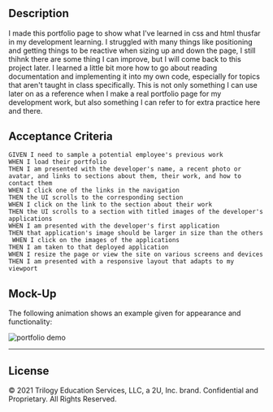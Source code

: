 # <Responsive-Portfolio-Page>
## Description
I made this portfolio page to show what I've learned in css and html thusfar in my development learning. I struggled with many things like positioning and getting things to be reactive when sizing up and down the page, I still thihnk there are some thing I can improve, but I will come back to this project later. I learned a little bit more how to go about reading documentation and implementing it into my own code, especially for topics that aren't taught in class specifically. This is not only something I can use later on as a reference when I make a real portfolio page for my development work, but also something I can refer to for extra practice here and there. 


## Acceptance Criteria

```
GIVEN I need to sample a potential employee's previous work
WHEN I load their portfolio
THEN I am presented with the developer's name, a recent photo or avatar, and links to sections about them, their work, and how to contact them 
WHEN I click one of the links in the navigation
THEN the UI scrolls to the corresponding section 
WHEN I click on the link to the section about their work
THEN the UI scrolls to a section with titled images of the developer's applications
WHEN I am presented with the developer's first application
THEN that application's image should be larger in size than the others
 WHEN I click on the images of the applications
THEN I am taken to that deployed application
WHEN I resize the page or view the site on various screens and devices
THEN I am presented with a responsive layout that adapts to my viewport
```

## Mock-Up

The following animation shows an example given for appearance and functionality:

![portfolio demo](./Assets/02-advanced-css-homework-demo.gif)

- - -

## License
© 2021 Trilogy Education Services, LLC, a 2U, Inc. brand. Confidential and Proprietary. All Rights Reserved.
